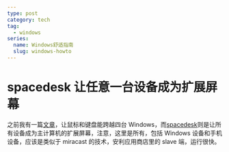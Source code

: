 ```yaml
---
type: post
category: tech
tag:
  - windows
series:
  name: Windows舒适指南
  slug: windows-howto
---
```


# spacedesk 让任意一台设备成为扩展屏幕

之前我有一篇[文章](/tech/2020/02/23/Mouse_without_borders让鼠标同时连接四台设备.html)，让鼠标和键盘能跨越四台 Windows，而[spacedesk](https://spacedesk.net/)则是让所有设备成为主计算机的扩展屏幕，注意，这里是所有，包括 Windows 设备和手机设备，应该是类似于 miracast 的技术，安利应用商店里的 slave 端，运行很快。
